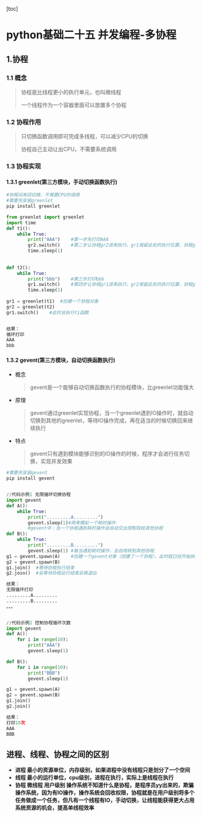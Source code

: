 [toc]



# python基础二十五	并发编程-多协程

## 1.协程

### 1.1 概念

> 协程是比线程更小的执行单元，也叫微线程
>
> 一个线程作为一个容器里面可以放置多个协程



### 1.2 协程作用

> 只切换函数调用即可完成多线程，可以减少CPU的切换
>
> 协程自己主动让出CPU，不需要系统调用



### 1.3 协程实现

#### 1.3.1 greenlet(第三方模块，手动切换函数执行)

```python
#协程间来回切换，不需要CPU的调用
#需要先安装greenlet	
pip install greenlet

from greenlet import greenlet
import time
def t1():
    while True:
        print("AAA")	#第一步先打印AAA
        gr2.switch()	#第二步让协程gr2进来执行，gr1保留此处的执行位置，协程gr2执行的是t2函数
        time.sleep(1)
        
        
def t2():
    while True:
        print("bbb")	#第三步打印bbb
        gr1.switch()	#第四步让协程gr1进来执行，gr2保留此处的执行位置，协程gr1执行的是t1函数
        time.sleep(1)
        
gr1 = greenlet(t1)	#创建一个协程对象
gr2 = greenlet(t2)
gr1.switch()	#此时会执行t1函数


结果：
循环打印
AAA
bbb
```

#### 1.3.2 gevent(第三方模块，自动切换函数执行)

- 概念

  > gevent是一个能够自动切换函数执行的协程模块，比greenlet功能强大

- 原理

  > gevent通过greenlet实现协程，当一个greenlet遇到IO操作时，就自动切换到其他的greenlet，等待IO操作完成，再在适当的时候切换回来继续执行

- 特点

  > gevent只有遇到模块能够识别的IO操作的时候，程序才会进行任务切换，实现并发效果



```python
#需要先安装gevent
pip install gevent


//代码示例1	无限循环切换协程
import gevent
def A():
    while True:
        print(".........A.........")
        gevent.sleep(1)#用来模拟一个耗时操作
        #gevent中：当一个协程遇到耗时操作会自动交出控制权给其他协程
def B():
    while True:
        print(".........B.........")
        gevent.sleep(1)	#每当遇到耗时操作，会自用转到其他协程
g1 = gevent.spawn(A)	#创建一个gevent对象（创建了一个协程），此时就已经开始执行函数A
g2 = gevent.spawn(B)
g1.join()  #等待协程执行结束
g2.join()  #会等待协程运行结束后再退出

结果：
无限循环打印
.........A.........
.........B.........
。。。


//代码示例2	控制协程循环次数
import gevent
def A():
    for i in range(10):
        print("AAA")
        gevent.sleep(1)

def B():
    for i in range(10):
        print("BBB")
        gevent.sleep(1)

g1 = gevent.spawn(A)
g2 = gevent.spawn(B)
g1.join()
g2.join()

结果：
打印10次
AAA
BBB
```

## 进程、线程、协程之间的区别

- **进程	最小的资源单位，内存级别，如果进程中没有线程只是划分了一个空间**
- **线程	最小的运行单位，cpu级别，进程在执行，实际上是线程在执行**
- **协程	微线程	用户级别	操作系统不知道什么是协程，是程序员yy出来的，欺骗操作系统，因为有IO操作，操作系统会回收权限，协程就是在用户级别将多个任务做成一个任务，但凡有一个线程有IO，手动切换，让线程能获得更大占用系统资源的机会，提高单线程效率**

